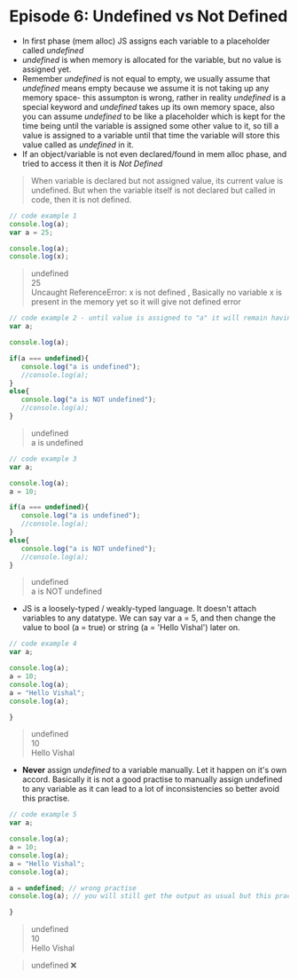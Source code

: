# Episode 6: Undefined vs Not Defined

- In first phase (mem alloc) JS assigns each variable to a placeholder called *undefined*
- *undefined* is when memory is allocated for the variable, but no value is assigned yet.
- Remember *undefined* is not equal to empty, we usually assume that *undefined* means empty because we assume it is not taking up any memory space- this assumpton is wrong, rather in reality *undefined* is a special keyword and *undefined* takes up its own memory space, also you can assume *undefined* to be like a placeholder which is kept for the time being until the variable is assigned some other value to it, so till a value is assigned to a variable until that time the variable will store this value called as *undefined* in it.
- If an object/variable is not even declared/found in mem alloc phase, and tried to access it then it is *Not Defined*

> When variable is declared but not assigned value, its current value is undefined. But when the variable itself is not declared but called in code, then it is not defined. 

```javascript
// code example 1
console.log(a);
var a = 25;

console.log(a);
console.log(x);

```
>undefined <br/>
>25 <br/>
>Uncaught ReferenceError: x is not defined , Basically no variable x is present in the memory yet so it will give not defined error

```javascript
// code example 2 - until value is assigned to "a" it will remain having value assigned as undefined
var a;

console.log(a);

if(a === undefined){
   console.log("a is undefined");
   //console.log(a);
}
else{
   console.log("a is NOT undefined");
   //console.log(a);
}
```
>undefined <br/>
>a is undefined <br/>

```javascript
// code example 3
var a;

console.log(a);
a = 10;

if(a === undefined){
   console.log("a is undefined");
   //console.log(a);
}
else{
   console.log("a is NOT undefined");
   //console.log(a);
}
```
>undefined <br/>
>a is NOT undefined <br/>


- JS is a loosely-typed / weakly-typed language. It doesn't attach variables to any datatype. We can say var a = 5, and then change the value to bool (a = true) or string
(a = 'Hello Vishal') later on. 

```javascript
// code example 4
var a;

console.log(a);
a = 10;
console.log(a);
a = "Hello Vishal";
console.log(a);

}
```
>undefined <br/>
>10 <br/>
>Hello Vishal

- **Never** assign *undefined* to a variable manually. Let it happen on it's own accord. Basically it is not a good practise to manually assign undefined to any variable as it can lead to a lot of inconsistencies so better avoid this practise.
```javascript
// code example 5
var a;

console.log(a);
a = 10;
console.log(a);
a = "Hello Vishal";
console.log(a);

a = undefined; // wrong practise
console.log(a); // you will still get the output as usual but this practise is wrong so avoid using this

}
```
>undefined <br/>
>10 <br/>
>Hello Vishal

>undefined :x:
